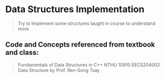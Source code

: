 # Data Structures Implementation

> Try to Implement some structures taught in course to understand more

## Code and Concepts referenced from textbook and class:
> Fundamentals of Data Structures in C++
> NTHU 10910 EECS204002 Data Structure by Prof. Ren-Song Tsay